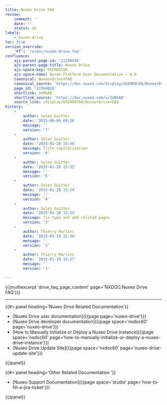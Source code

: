 ```yaml
---
title: Nuxeo Drive FAQ
review:
    comment: ''
    date: ''
    status: ok
labels:
    - nuxeo-drive
toc: true
version_override:
    'FT': '/nxdoc/nuxeo-drive-faq'
confluence:
    ajs-parent-page-id: '21299536'
    ajs-parent-page-title: Nuxeo Drive
    ajs-space-key: USERDOC60
    ajs-space-name: Nuxeo Platform User Documentation — 6.0
    canonical: Nuxeo+Drive+FAQ
    canonical_source: 'https://doc.nuxeo.com/display/USERDOC60/Nuxeo+Drive+FAQ'
    page_id: '23364826'
    shortlink: 2oRkAQ
    shortlink_source: 'https://doc.nuxeo.com/x/2oRkAQ'
    source_link: /display/USERDOC60/Nuxeo+Drive+FAQ
history:
    -
        author: Solen Guitter
        date: '2015-06-09 09:26'
        message: ''
        version: '7'
    -
        author: Solen Guitter
        date: '2015-01-20 15:36'
        message: Title capitalization
        version: '6'
    -
        author: Solen Guitter
        date: '2015-01-20 15:32'
        message: ''
        version: '5'
    -
        author: Solen Guitter
        date: '2015-01-20 15:24'
        message: ''
        version: '4'
    -
        author: Solen Guitter
        date: '2015-01-20 15:23'
        message: fix typo and add related pages
        version: '3'
    -
        author: Thierry Martins
        date: '2015-01-19 15:30'
        message: ''
        version: '2'
    -
        author: Thierry Martins
        date: '2015-01-19 15:27'
        message: ''
        version: '1'

---
```

{{{multiexcerpt 'drive_faq_page_content' page='NXDOC:Nuxeo Drive FAQ'}}}

* * *

<div class="row" data-equalizer data-equalize-on="medium"><div class="column medium-6">{{#> panel heading='Nuxeo Drive Related Documentation'}}

- [Nuxeo Drive user documentation]({{page page='nuxeo-drive'}})
- [Nuxeo Drive developer documentation]({{page space='nxdoc60' page='nuxeo-drive'}})
- [How to Manually Initialize or Deploy a Nuxeo Drive Instance]({{page space='nxdoc60' page='how-to-manually-initialize-or-deploy-a-nuxeo-drive-instance'}})
- [Nuxeo Drive Update Site]({{page space='nxdoc60' page='nuxeo-drive-update-site'}})

{{/panel}}

</div><div class="column medium-6">{{#> panel heading='Other Related Documentation '}}

- [Nuxeo Support Documentation]({{page space='studio' page='how-to-fill-a-jira-ticket'}})

{{/panel}}</div></div>
